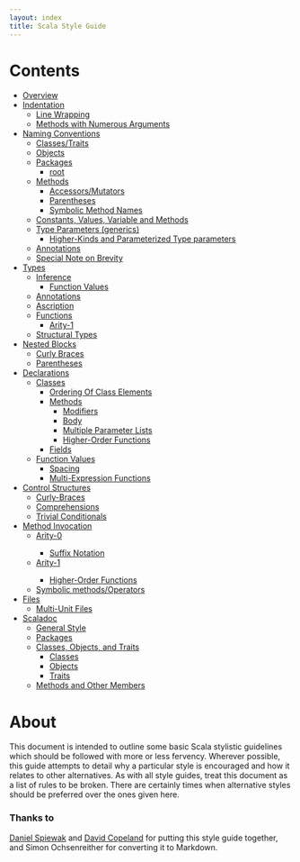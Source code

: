```yaml
---
layout: index
title: Scala Style Guide
---
```


<div class="span8">
  <div class="page-header-index">
    <h1>Contents</h1>
  </div>

  <!-- We have to hard-code the comments until Jekyll can deal with liquid raw tags.
  {% for pg in site.pages %}
    {% if pg.partof == "style-guide" and pg.outof %}
      {% assign totalPages = pg.outof %}  
    {% endif %}
  {% endfor %}

  {% if totalPages %}
    <ul>
    {% for i in (1..totalPages) %}
      {% for pg in site.pages %}
        {% if pg.partof == "style-guide" and pg.num and pg.num == i %}
          <li class="tour-of-scala"><a href="{{ pg.url }}">{{ pg.title }}</a></li>
        {% endif %}
      {% endfor %}
    {% endfor %}
    </ul>
  {% else %} <b>ERROR</b>. Couldn't find the total number of pages in this set of tutorial articles. Have you declared the `outof` tag in your YAML front matter?
  {% endif %}
  -->

  <ul>
    <li><a href="{{ site.baseurl }}/style/overview.html">Overview</a></li>
    <li><a href="{{ site.baseurl }}/style/indentation.html">Indentation</a>
      <ul>
        <li><a href="{{ site.baseurl }}/style/indentation.html#line-wrapping">Line Wrapping</a></li>
        <li><a href="{{ site.baseurl }}/style/indentation.html#methods-with-numerous-arguments">Methods with Numerous Arguments</a></li>
      </ul>
    </li>
    <li><a href="{{ site.baseurl }}/style/naming-conventions.html">Naming Conventions</a>
      <ul>
        <li><a href="{{ site.baseurl }}/style/naming-conventions.html#classestraits">Classes/Traits</a></li>
        <li><a href="{{ site.baseurl }}/style/naming-conventions.html#objects">Objects</a></li>
        <li><a href="{{ site.baseurl }}/style/naming-conventions.html#packages">Packages</a>
          <ul>
            <li><a href="{{ site.baseurl }}/style/naming-conventions.html#root">root</a></li>
          </ul>
        </li>
        <li><a href="{{ site.baseurl }}/style/naming-conventions.html#methods">Methods</a>
          <ul>
            <li><a href="{{ site.baseurl }}/style/naming-conventions.html#accessorsmutators">Accessors/Mutators</a></li>
            <li><a href="{{ site.baseurl }}/style/naming-conventions.html#parentheses">Parentheses</a></li>
            <li><a href="{{ site.baseurl }}/style/naming-conventions.html#symbolic-method-names">Symbolic Method Names</a></li>
          </ul>
        </li>
        <li><a href="{{ site.baseurl }}/style/naming-conventions.html#constants-values-variable-and-methods">Constants, Values, Variable and Methods</a></li>
        <li><a href="{{ site.baseurl }}/style/naming-conventions.html#type-parameters-generics">Type Parameters (generics)</a>
          <ul>
            <li><a href="{{ site.baseurl }}/style/naming-conventions.html#higher-kinds-and-parameterized-type-parameters">Higher-Kinds and Parameterized Type parameters</a></li>
          </ul>
        </li>
        <li><a href="{{ site.baseurl }}/style/naming-conventions.html#annotations">Annotations</a></li>
        <li><a href="{{ site.baseurl }}/style/naming-conventions.html#special-note-on-brevity">Special Note on Brevity</a></li>
      </ul>
    </li>
    <li><a href="{{ site.baseurl }}/style/types.html">Types</a>
      <ul>
        <li><a href="{{ site.baseurl }}/style/types.html#inference">Inference</a>
          <ul>
            <li><a href="{{ site.baseurl }}/style/types.html#function-values">Function Values</a></li>
          </ul>
        </li>
        <li><a href="{{ site.baseurl }}/style/types.html#annotations">Annotations</a></li>
        <li><a href="{{ site.baseurl }}/style/types.html#ascription">Ascription</a></li>
        <li><a href="{{ site.baseurl }}/style/types.html#functions">Functions</a>
          <ul>
            <li><a href="{{ site.baseurl }}/style/types.html#arity-1">Arity-1</a></li>
          </ul>
        </li>
        <li><a href="{{ site.baseurl }}/style/types.html#structural-types">Structural Types</a></li>
      </ul>
    </li>
    <li><a href="{{ site.baseurl }}/style/nested-blocks.html">Nested Blocks</a>
      <ul>
        <li><a href="{{ site.baseurl }}/style/nested-blocks.html#curly-braces">Curly Braces</a></li>
        <li><a href="{{ site.baseurl }}/style/nested-blocks.html#parentheses">Parentheses</a></li>
      </ul>
    </li>
    <li><a href="{{ site.baseurl }}/style/declarations.html">Declarations</a>
      <ul>
        <li><a href="{{ site.baseurl }}/style/declarations.html#classes">Classes</a>
          <ul>
            <li><a href="{{ site.baseurl }}/style/declarations.html#ordering-of-class-elements">Ordering Of Class Elements</a></li>
            <li><a href="{{ site.baseurl }}/style/declarations.html#methods">Methods</a>
              <ul>
                <li><a href="{{ site.baseurl }}/style/declarations.html#modifiers">Modifiers</a></li>
                <li><a href="{{ site.baseurl }}/style/declarations.html#body">Body</a></li>
                <li><a href="{{ site.baseurl }}/style/declarations.html#multiple-parameter-lists">Multiple Parameter Lists</a></li>
                <li><a href="{{ site.baseurl }}/style/declarations.html#higher-order-functions">Higher-Order Functions</a></li>
              </ul>
            </li>
            <li><a href="{{ site.baseurl }}/style/declarations.html#fields">Fields</a></li>
          </ul>
        </li>
        <li><a href="{{ site.baseurl }}/style/declarations.html#function_values">Function Values</a>
          <ul>
            <li><a href="{{ site.baseurl }}/style/declarations.html#spacing">Spacing</a></li>
            <li><a href="{{ site.baseurl }}/style/declarations.html#multi-expression-functions">Multi-Expression Functions</a></li>
          </ul>
        </li>
      </ul>
    </li>
    <li><a href="{{ site.baseurl }}/style/control-structures.html">Control Structures</a>
      <ul>
        <li><a href="{{ site.baseurl }}/style/control-structures.html#curly-braces">Curly-Braces</a></li>
        <li><a href="{{ site.baseurl }}/style/control-structures.html#comprehensions">Comprehensions</a></li>
        <li><a href="{{ site.baseurl }}/style/control-structures.html#trivial-conditionals">Trivial Conditionals</a></li>
      </ul>
    </li>
    <li><a href="{{ site.baseurl }}/style/method-invocation.html">Method Invocation</a>
      <ul>
        <li><a href="{{ site.baseurl }}/style/method-invocation.html#arity-0">Arity-0</a></li>
          <ul>
            <li><a href="{{ site.baseurl }}/style/method-invocation.html#suffix-notation">Suffix Notation</a></li>
          </ul>
        <li><a href="{{ site.baseurl }}/style/method-invocation.html#arity-1">Arity-1</a></li>
          <ul>
            <li><a href="{{ site.baseurl }}/style/method-invocation.html#higher-order-functions">Higher-Order Functions</a></li>
          </ul>
        <li><a href="{{ site.baseurl }}/style/method-invocation.html#symbolic-methodsoperators">Symbolic methods/Operators</a></li>
      </ul>
    </li>
    <li><a href="{{ site.baseurl }}/style/files.html">Files</a>
      <ul>
        <li><a href="{{ site.baseurl }}/style/files.html#multi-unit-files">Multi-Unit Files</a></li>
      </ul>
    </li>
    <li><a href="{{ site.baseurl }}/style/scaladoc.html">Scaladoc</a>
      <ul>
        <li><a href="{{ site.baseurl }}/style/scaladoc.html#general-style">General Style</a></li>
        <li><a href="{{ site.baseurl }}/style/scaladoc.html#packages">Packages</a></li>
        <li><a href="{{ site.baseurl }}/style/scaladoc.html#classes-objects-and-traits">Classes, Objects, and Traits</a>
          <ul>
            <li><a href="{{ site.baseurl }}/style/scaladoc.html#classes">Classes</a></li>
            <li><a href="{{ site.baseurl }}/style/scaladoc.html#objects">Objects</a></li>
            <li><a href="{{ site.baseurl }}/style/scaladoc.html#traits">Traits</a></li>
          </ul>
        </li>
        <li><a href="{{ site.baseurl }}/style/scaladoc.html#methods-and-other-members">Methods and Other Members</a></li>
      </ul>
    </li>
  </ul>

</div>

<div class="span8">

  <div class="page-header-index">
    <h1>About</h1>
  </div>

  <p>This document is intended to outline some basic Scala stylistic guidelines which should be followed with more or less fervency. Wherever possible, this guide attempts to detail why a particular style is encouraged and how it relates to other alternatives. As with all style guides, treat this document as a list of rules to be broken. There are certainly times when alternative styles should be preferred over the ones given here.</p>

<h3>Thanks to</h3>
<p><a href="http://www.codecommit.com/">Daniel Spiewak</a> and <a href="http://www.naildrivin5.com/">David Copeland</a> for putting this style guide together, and Simon Ochsenreither for converting it to Markdown.</p>

</div>

